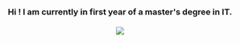 <h3 align="center">
   Hi ! I am currently in first year of a master's degree in IT.
   </br></br>
   <a href="https://github-readme-stats-git-masterrstaa-rickstaa.vercel.app/api/top-langs/?username=Amaroke&layout=compact&hide_title=true&theme=transparent&langs_count=10&hide=Standard%20ML,Lex,Hack,Shell,QMake,Assembly,Makefile,Objective-C&exclude_repo=ShareCount">
   <img align="center" src="https://github-readme-stats-git-masterrstaa-rickstaa.vercel.app/api/top-langs/?username=Amaroke&layout=compact&hide_title=true&theme=transparent&langs_count=10&hide=Standard%20ML,Lex,Hack,Shell,QMake,Assembly,Makefile,Prolog,Objective-C&exclude_repo=ShareCount" />
   </a>
</h3>
